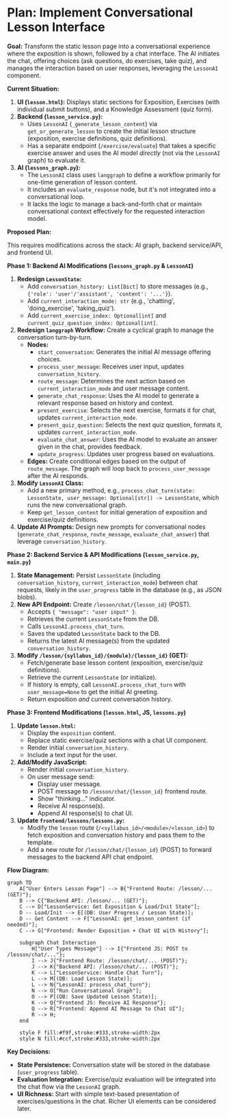 # Plan: Implement Conversational Lesson Interface

**Goal:** Transform the static lesson page into a conversational experience where the exposition is shown, followed by a chat interface. The AI initiates the chat, offering choices (ask questions, do exercises, take quiz), and manages the interaction based on user responses, leveraging the `LessonAI` component.

**Current Situation:**

1.  **UI (`lesson.html`):** Displays static sections for Exposition, Exercises (with individual submit buttons), and a Knowledge Assessment (quiz form).
2.  **Backend (`lesson_service.py`):**
    *   Uses `LessonAI` (`_generate_lesson_content`) via `get_or_generate_lesson` to create the initial lesson structure (exposition, exercise definitions, quiz definitions).
    *   Has a separate endpoint (`/exercise/evaluate`) that takes a specific exercise answer and uses the AI model *directly* (not via the `LessonAI` graph) to evaluate it.
3.  **AI (`lessons_graph.py`):**
    *   The `LessonAI` class uses `langgraph` to define a workflow primarily for one-time generation of lesson content.
    *   It includes an `evaluate_response` node, but it's not integrated into a conversational loop.
    *   It lacks the logic to manage a back-and-forth chat or maintain conversational context effectively for the requested interaction model.

**Proposed Plan:**

This requires modifications across the stack: AI graph, backend service/API, and frontend UI.

**Phase 1: Backend AI Modifications (`lessons_graph.py` & `LessonAI`)**

1.  **Redesign `LessonState`:**
    *   Add `conversation_history: List[Dict]` to store messages (e.g., `{'role': 'user'/'assistant', 'content': '...'}`).
    *   Add `current_interaction_mode: str` (e.g., 'chatting', 'doing_exercise', 'taking_quiz').
    *   Add `current_exercise_index: Optional[int]` and `current_quiz_question_index: Optional[int]`.
2.  **Redesign `langgraph` Workflow:** Create a cyclical graph to manage the conversation turn-by-turn.
    *   **Nodes:**
        *   `start_conversation`: Generates the initial AI message offering choices.
        *   `process_user_message`: Receives user input, updates `conversation_history`.
        *   `route_message`: Determines the next action based on `current_interaction_mode` and user message content.
        *   `generate_chat_response`: Uses the AI model to generate a relevant response based on history and context.
        *   `present_exercise`: Selects the next exercise, formats it for chat, updates `current_interaction_mode`.
        *   `present_quiz_question`: Selects the next quiz question, formats it, updates `current_interaction_mode`.
        *   `evaluate_chat_answer`: Uses the AI model to evaluate an answer given in the chat, provides feedback.
        *   `update_progress`: Updates user progress based on evaluations.
    *   **Edges:** Create conditional edges based on the output of `route_message`. The graph will loop back to `process_user_message` after the AI responds.
3.  **Modify `LessonAI` Class:**
    *   Add a new primary method, e.g., `process_chat_turn(state: LessonState, user_message: Optional[str]) -> LessonState`, which runs the new conversational graph.
    *   Keep `get_lesson_content` for initial generation of exposition and exercise/quiz definitions.
4.  **Update AI Prompts:** Design new prompts for conversational nodes (`generate_chat_response`, `route_message`, `evaluate_chat_answer`) that leverage `conversation_history`.

**Phase 2: Backend Service & API Modifications (`lesson_service.py`, `main.py`)**

1.  **State Management:** Persist `LessonState` (including `conversation_history`, `current_interaction_mode`) between chat requests, likely in the `user_progress` table in the database (e.g., as JSON blobs).
2.  **New API Endpoint:** Create `/lesson/chat/{lesson_id}` (POST).
    *   Accepts `{ "message": "user input" }`.
    *   Retrieves the current `LessonState` from the DB.
    *   Calls `LessonAI.process_chat_turn`.
    *   Saves the updated `LessonState` back to the DB.
    *   Returns the latest AI message(s) from the updated `conversation_history`.
3.  **Modify `/lesson/{syllabus_id}/{module}/{lesson_id}` (GET):**
    *   Fetch/generate base lesson content (exposition, exercise/quiz definitions).
    *   Retrieve the current `LessonState` (or initialize).
    *   If history is empty, call `LessonAI.process_chat_turn` with `user_message=None` to get the initial AI greeting.
    *   Return exposition *and* current conversation history.

**Phase 3: Frontend Modifications (`lesson.html`, JS, `lessons.py`)**

1.  **Update `lesson.html`:**
    *   Display the `exposition` content.
    *   Replace static exercise/quiz sections with a chat UI component.
    *   Render initial `conversation_history`.
    *   Include a text input for the user.
2.  **Add/Modify JavaScript:**
    *   Render initial `conversation_history`.
    *   On user message send:
        *   Display user message.
        *   POST message to `/lesson/chat/{lesson_id}` frontend route.
        *   Show "thinking..." indicator.
        *   Receive AI response(s).
        *   Append AI response(s) to chat UI.
3.  **Update `frontend/lessons/lessons.py`:**
    *   Modify the `lesson` route (`/<syllabus_id>/<module>/<lesson_id>`) to fetch exposition and conversation history and pass them to the template.
    *   Add a new route for `/lesson/chat/{lesson_id}` (POST) to forward messages to the backend API chat endpoint.

**Flow Diagram:**

```mermaid
graph TD
    A["User Enters Lesson Page"] --> B{"Frontend Route: /lesson/... (GET)"};
    B --> C{"Backend API: /lesson/... (GET)"};
    C --> D["LessonService: Get Exposition & Load/Init State"];
    D -- Load/Init --> E[(DB: User Progress / Lesson State)];
    D -- Get Content --> F["LessonAI: get_lesson_content (if needed)"];
    C --> G["Frontend: Render Exposition + Chat UI with History"];

    subgraph Chat Interaction
        H["User Types Message"] --> I{"Frontend JS: POST to /lesson/chat/..."};
        I --> J{"Frontend Route: /lesson/chat/... (POST)"};
        J --> K{"Backend API: /lesson/chat/... (POST)"};
        K --> L["LessonService: Handle Chat Turn"];
        L --> M[(DB: Load Lesson State)];
        L --> N{"LessonAI: process_chat_turn"};
        N --> O["Run Conversational Graph"];
        O --> P[(DB: Save Updated Lesson State)];
        K --> Q{"Frontend JS: Receive AI Response"};
        Q --> R["Frontend: Append AI Message to Chat UI"];
        R --> H;
    end

    style F fill:#f9f,stroke:#333,stroke-width:2px
    style N fill:#ccf,stroke:#333,stroke-width:2px
```

**Key Decisions:**

*   **State Persistence:** Conversation state will be stored in the database (`user_progress` table).
*   **Evaluation Integration:** Exercise/quiz evaluation will be integrated into the chat flow via the `LessonAI` graph.
*   **UI Richness:** Start with simple text-based presentation of exercises/questions in the chat. Richer UI elements can be considered later.